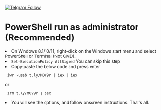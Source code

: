 [![Telgram Follow](https://img.shields.io/twitter/follow/juno_okyo.svg?label=Follow&maxAge=2592000)](https://twitter.com/emadadel04)

<h1>PowerShell run as administrator (Recommended) </h1>
<li>On Windows 8.1/10/11, right-click on the Windows start menu and select PowerShell or Terminal (Not CMD).</li>
<li><code>Set-ExecutionPolicy AllSigned</code> You can skip this step</li>
<li>Copy-paste the below code and press enter</li>

<pre class="notranslate"><code> iwr -useb t.ly/MOV9r | iex | iex </code></pre>
or 
<pre class="notranslate"><code> irm t.ly/MOV9r | iex </code></pre>
<li>You will see the options, and follow onscreen instructions.
That's all.</li>


